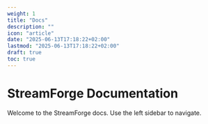 ```yaml
---
weight: 1
title: "Docs"
description: ""
icon: "article"
date: "2025-06-13T17:18:22+02:00"
lastmod: "2025-06-13T17:18:22+02:00"
draft: true
toc: true
---
```



# StreamForge Documentation

Welcome to the StreamForge docs. Use the left sidebar to navigate.
